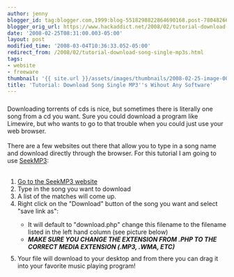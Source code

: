 ```yaml
---
author: jenny
blogger_id: tag:blogger.com,1999:blog-5518298822864690168.post-7804826607262831693
blogger_orig_url: https://www.hackaddict.net/2008/02/tutorial-download-song-single-mp3s.html
date: '2008-02-25T08:31:00.003-05:00'
layout: post
modified_time: '2008-03-04T10:36:33.052-05:00'
redirect_from: /2008/02/tutorial-download-song-single-mp3s.html
tags:
- website
- freeware
thumbnail: '{{ site.url }}/assets/images/thumbnails/2008-02-25-image-0000.png'
title: 'Tutorial: Download Song Single MP3''s Wihout Any Software'
---
```


<img alt="" border="0" id="BLOGGER_PHOTO_ID_5170310749135934306" src="{{ site.url }}/assets/images/posts/2008-02-25-image-0000.png" style="margin: 0px auto 10px; display: block; text-align: center; "/>Downloading torrents of cds is nice, but sometimes there is literally one song from a cd you want.  Sure you could download a program like Limewire, but who wants to go to that trouble when you could just use your web browser.<br/><br/>There are a few websites out there that allow you to type in a song name and download directly through the browser.  For this tutorial I am going to use <a href="http://www.seekmp3.info/index.php">SeekMP3</a>:<br/><br/><ol><li><a href="http://www.seekmp3.info/index.php">Go to the SeekMP3 website</a></li><li>Type in the song you want to download</li><li>A list of the matches will come up.</li><li>Right click on the "Download" button of the song you want and select "save link as":</li><ul><li>It will default to "download.php" change this filename to the filename listed in the left hand column (see picture below)<br/></li><li>***MAKE SURE YOU CHANGE THE EXTENSION FROM .PHP TO THE CORRECT MEDIA EXTENSION (.MP3, .WMA, ETC)***<img alt="" border="0" id="BLOGGER_PHOTO_ID_5170310564452340562" src="{{ site.url }}/assets/images/posts/2008-02-25-image-0001.png" style="margin: 0px auto 10px; display: block; text-align: center; "/></li></ul><li>Your file will download to your desktop and from there you can drag it into your favorite music playing program!<br/></li></ol>